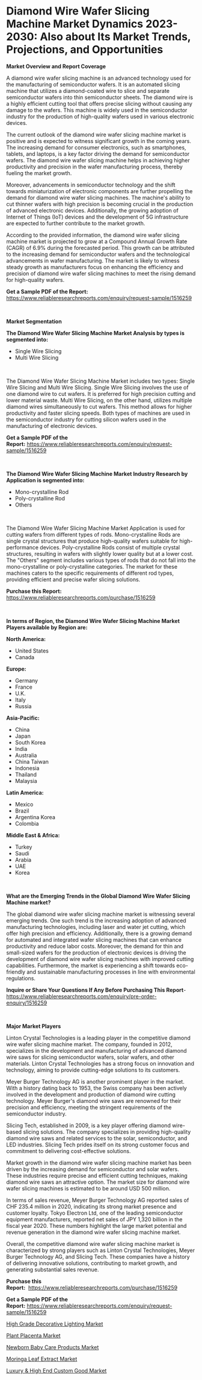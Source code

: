 <p><h1>Diamond Wire Wafer Slicing Machine Market Dynamics 2023-2030: Also about Its Market Trends, Projections, and Opportunities</h1></p><p><strong>Market Overview and Report Coverage</strong></p>
<p><p>A diamond wire wafer slicing machine is an advanced technology used for the manufacturing of semiconductor wafers. It is an automated slicing machine that utilizes a diamond-coated wire to slice and separate semiconductor wafers into thin semiconductor sheets. The diamond wire is a highly efficient cutting tool that offers precise slicing without causing any damage to the wafers. This machine is widely used in the semiconductor industry for the production of high-quality wafers used in various electronic devices.</p><p>The current outlook of the diamond wire wafer slicing machine market is positive and is expected to witness significant growth in the coming years. The increasing demand for consumer electronics, such as smartphones, tablets, and laptops, is a key factor driving the demand for semiconductor wafers. The diamond wire wafer slicing machine helps in achieving higher productivity and precision in the wafer manufacturing process, thereby fueling the market growth.</p><p>Moreover, advancements in semiconductor technology and the shift towards miniaturization of electronic components are further propelling the demand for diamond wire wafer slicing machines. The machine's ability to cut thinner wafers with high precision is becoming crucial in the production of advanced electronic devices. Additionally, the growing adoption of Internet of Things (IoT) devices and the development of 5G infrastructure are expected to further contribute to the market growth.</p><p>According to the provided information, the diamond wire wafer slicing machine market is projected to grow at a Compound Annual Growth Rate (CAGR) of 6.9% during the forecasted period. This growth can be attributed to the increasing demand for semiconductor wafers and the technological advancements in wafer manufacturing. The market is likely to witness steady growth as manufacturers focus on enhancing the efficiency and precision of diamond wire wafer slicing machines to meet the rising demand for high-quality wafers.</p></p>
<p><strong>Get a Sample PDF of the Report:</strong> <a href="https://www.reliableresearchreports.com/enquiry/request-sample/1516259">https://www.reliableresearchreports.com/enquiry/request-sample/1516259</a></p>
<p>&nbsp;</p>
<p><strong>Market Segmentation</strong></p>
<p><strong>The Diamond Wire Wafer Slicing Machine Market Analysis by types is segmented into:</strong></p>
<p><ul><li>Single Wire Slicing</li><li>Multi Wire Slicing</li></ul></p>
<p>&nbsp;</p>
<p><p>The Diamond Wire Wafer Slicing Machine Market includes two types: Single Wire Slicing and Multi Wire Slicing. Single Wire Slicing involves the use of one diamond wire to cut wafers. It is preferred for high precision cutting and lower material waste. Multi Wire Slicing, on the other hand, utilizes multiple diamond wires simultaneously to cut wafers. This method allows for higher productivity and faster slicing speeds. Both types of machines are used in the semiconductor industry for cutting silicon wafers used in the manufacturing of electronic devices.</p></p>
<p><strong>Get a Sample PDF of the Report:</strong>&nbsp;<a href="https://www.reliableresearchreports.com/enquiry/request-sample/1516259">https://www.reliableresearchreports.com/enquiry/request-sample/1516259</a></p>
<p>&nbsp;</p>
<p><strong>The Diamond Wire Wafer Slicing Machine Market Industry Research by Application is segmented into:</strong></p>
<p><ul><li>Mono-crystalline Rod</li><li>Poly-crystalline Rod</li><li>Others</li></ul></p>
<p>&nbsp;</p>
<p><p>The Diamond Wire Wafer Slicing Machine Market Application is used for cutting wafers from different types of rods. Mono-crystalline Rods are single crystal structures that produce high-quality wafers suitable for high-performance devices. Poly-crystalline Rods consist of multiple crystal structures, resulting in wafers with slightly lower quality but at a lower cost. The "Others" segment includes various types of rods that do not fall into the mono-crystalline or poly-crystalline categories. The market for these machines caters to the specific requirements of different rod types, providing efficient and precise wafer slicing solutions.</p></p>
<p><strong>Purchase this Report:</strong>&nbsp; <a href="https://www.reliableresearchreports.com/purchase/1516259">https://www.reliableresearchreports.com/purchase/1516259</a></p>
<p>&nbsp;</p>
<p><strong>In terms of Region, the Diamond Wire Wafer Slicing Machine Market Players available by Region are:</strong></p>
<p>
    <p> <strong> North America: </strong>
        <ul>
            <li>United States</li>
            <li>Canada</li>
        </ul>
        </p> 
    <p> <strong> Europe: </strong>
        <ul>
            <li>Germany</li>
            <li>France</li>
            <li>U.K.</li>
            <li>Italy</li>
            <li>Russia</li>
        </ul>
        </p> 
    <p> <strong> Asia-Pacific: </strong>
        <ul>
            <li>China</li>
            <li>Japan</li>
            <li>South Korea</li>
            <li>India</li>
            <li>Australia</li>
            <li>China Taiwan</li>
            <li>Indonesia</li>
            <li>Thailand</li>
            <li>Malaysia</li>
        </ul>
        </p> 
    <p> <strong> Latin America: </strong>
        <ul>
            <li>Mexico</li>
            <li>Brazil</li>
            <li>Argentina Korea</li>
            <li>Colombia</li>
        </ul>
        </p> 
    <p> <strong> Middle East & Africa: </strong>
        <ul>
            <li>Turkey</li>
            <li>Saudi</li>
            <li>Arabia</li>
            <li>UAE</li>
            <li>Korea</li>
        </ul>
    </p>
    </p>
<p>&nbsp;</p>
<p><strong>What are the Emerging Trends in the Global Diamond Wire Wafer Slicing Machine market?</strong></p>
<p><p>The global diamond wire wafer slicing machine market is witnessing several emerging trends. One such trend is the increasing adoption of advanced manufacturing technologies, including laser and water jet cutting, which offer high precision and efficiency. Additionally, there is a growing demand for automated and integrated wafer slicing machines that can enhance productivity and reduce labor costs. Moreover, the demand for thin and small-sized wafers for the production of electronic devices is driving the development of diamond wire wafer slicing machines with improved cutting capabilities. Furthermore, the market is experiencing a shift towards eco-friendly and sustainable manufacturing processes in line with environmental regulations.</p></p>
<p><strong>Inquire or Share Your Questions If Any Before Purchasing This Report</strong>- <a href="https://www.reliableresearchreports.com/enquiry/pre-order-enquiry/1516259">https://www.reliableresearchreports.com/enquiry/pre-order-enquiry/1516259</a></p>
<p>&nbsp;</p>
<p><strong>Major Market Players</strong></p>
<p><p>Linton Crystal Technologies is a leading player in the competitive diamond wire wafer slicing machine market. The company, founded in 2012, specializes in the development and manufacturing of advanced diamond wire saws for slicing semiconductor wafers, solar wafers, and other materials. Linton Crystal Technologies has a strong focus on innovation and technology, aiming to provide cutting-edge solutions to its customers.</p><p>Meyer Burger Technology AG is another prominent player in the market. With a history dating back to 1953, the Swiss company has been actively involved in the development and production of diamond wire cutting technology. Meyer Burger's diamond wire saws are renowned for their precision and efficiency, meeting the stringent requirements of the semiconductor industry.</p><p>Slicing Tech, established in 2009, is a key player offering diamond wire-based slicing solutions. The company specializes in providing high-quality diamond wire saws and related services to the solar, semiconductor, and LED industries. Slicing Tech prides itself on its strong customer focus and commitment to delivering cost-effective solutions.</p><p>Market growth in the diamond wire wafer slicing machine market has been driven by the increasing demand for semiconductor and solar wafers. These industries require precise and efficient cutting techniques, making diamond wire saws an attractive option. The market size for diamond wire wafer slicing machines is estimated to be around USD 500 million.</p><p>In terms of sales revenue, Meyer Burger Technology AG reported sales of CHF 235.4 million in 2020, indicating its strong market presence and customer loyalty. Tokyo Electron Ltd, one of the leading semiconductor equipment manufacturers, reported net sales of JPY 1,320 billion in the fiscal year 2020. These numbers highlight the large market potential and revenue generation in the diamond wire wafer slicing machine market.</p><p>Overall, the competitive diamond wire wafer slicing machine market is characterized by strong players such as Linton Crystal Technologies, Meyer Burger Technology AG, and Slicing Tech. These companies have a history of delivering innovative solutions, contributing to market growth, and generating substantial sales revenue.</p></p>
<p><strong>Purchase this Report:</strong>&nbsp;&nbsp;<a href="https://www.reliableresearchreports.com/purchase/1516259">https://www.reliableresearchreports.com/purchase/1516259</a></p>
<p></p>
<p><strong>Get a Sample PDF of the Report:</strong>&nbsp;<a href="https://www.reliableresearchreports.com/enquiry/request-sample/1516259">https://www.reliableresearchreports.com/enquiry/request-sample/1516259</a></p>
<p><p><a href="https://www.linkedin.com/pulse/high-grade-decorative-lighting-market-research-report-provides-foyuf/">High Grade Decorative Lighting Market</a></p><p><a href="https://medium.com/@wilmaheaney/plant-placenta-market-share-evolution-and-market-growth-trends-2023-2030-2e4200f39a71">Plant Placenta Market</a></p><p><a href="https://www.linkedin.com/pulse/decoding-newborn-baby-care-products-market-deep-dive-latest-yev1f/">Newborn Baby Care Products Market</a></p><p><a href="https://medium.com/@marcoslemke2023/moringa-leaf-extract-market-size-cagr-trends-2024-2030-448b14609dc7">Moringa Leaf Extract Market</a></p><p><a href="https://www.linkedin.com/pulse/luxury-amp-high-end-custom-good-market-research-report-eu8if/">Luxury & High End Custom Good Market</a></p></p>
